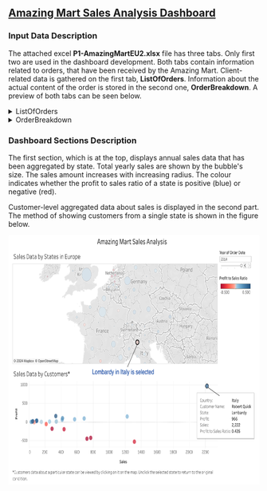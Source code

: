 ## [Amazing Mart Sales Analysis Dashboard](https://public.tableau.com/app/profile/sergey6435/viz/AmazingMartSalesAnalysis_17166493804030/AmazingMartSalesAnalysis)
### Input Data Description
The attached excel **P1-AmazingMartEU2.xlsx** file has three tabs. Only first two are used in the dashboard development. Both tabs contain information related to orders, that have been received by the Amazing Mart. Client-related data is gathered on the first tab, **ListOfOrders**. Information about the actual content of the order is stored in the second one, **OrderBreakdown**. A preview of both tabs can be seen below.
<details>
<summary>ListOfOrders</summary>
<img src="https://github.com/schigin/portfolio/blob/main/amazing_mart_sales/list_of_orders_data_tab_preview.png">
</details>
<details>
<summary>OrderBreakdown</summary>
<img src="https://github.com/schigin/portfolio/blob/main/amazing_mart_sales/order_breakdown_data_tab_preview.png">
</details>

### Dashboard Sections Description
The first section, which is at the top, displays annual sales data that has been aggregated by state. Total yearly sales are shown by the bubble's size. The sales amount increases with increasing radius. The colour indicates whether the profit to sales ratio of a state is positive (blue) or negative (red).

Customer-level aggregated data about sales is displayed in the second part. The method of showing customers from a single state is shown in the figure below.

<img src="https://github.com/schigin/portfolio/blob/main/amazing_mart_sales/amazing_mart_sales_analysis_dash_filter_screenshot.png" height="500" width="670">
